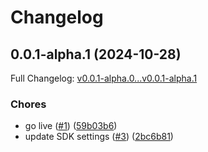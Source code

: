 # Changelog

## 0.0.1-alpha.1 (2024-10-28)

Full Changelog: [v0.0.1-alpha.0...v0.0.1-alpha.1](https://github.com/CZL-AI/czlai-python/compare/v0.0.1-alpha.0...v0.0.1-alpha.1)

### Chores

* go live ([#1](https://github.com/CZL-AI/czlai-python/issues/1)) ([59b03b6](https://github.com/CZL-AI/czlai-python/commit/59b03b62eed983efbefe8480f7a04704d10eba98))
* update SDK settings ([#3](https://github.com/CZL-AI/czlai-python/issues/3)) ([2bc6b81](https://github.com/CZL-AI/czlai-python/commit/2bc6b815a3b1602a888d4d7aac4cf99cef033fd7))
